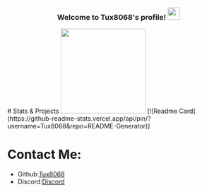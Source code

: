 <h3 align="center">
Welcome to Tux8068's profile!
<img src="https://cdn-learn.adafruit.com/assets/assets/000/075/201/original/gaming_vita_Idle.gif?1556902250" width="28">
</h3>
# Stats & Projects
<img src="https://github-readme-stats.vercel.app/api/top-langs/?username=Tux8068" width="192">
[![Readme Card](https://github-readme-stats.vercel.app/api/pin/?username=Tux8068&repo=README-Generator)]

# Contact Me:
- Github:[Tux8068](https://github.com/Tux8068)
- Discord:[Discord](https://discord.com/users/499270989582958623)
